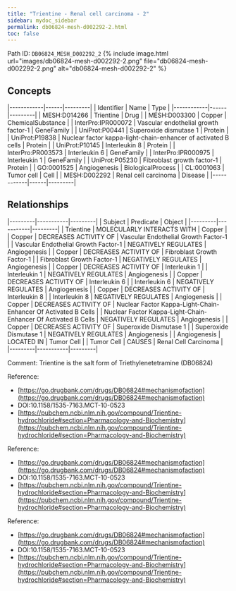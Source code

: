 ```yaml
---
title: "Trientine - Renal cell carcinoma - 2"
sidebar: mydoc_sidebar
permalink: db06824-mesh-d002292-2.html
toc: false 
---
```



Path ID: `DB06824_MESH_D002292_2`
{% include image.html url="images/db06824-mesh-d002292-2.png" file="db06824-mesh-d002292-2.png" alt="db06824-mesh-d002292-2" %}

## Concepts

|------------|------|---------|
| Identifier | Name | Type    |
|------------|------|---------|
| MESH:D014266 | Trientine | Drug |
| MESH:D003300 | Copper | ChemicalSubstance |
| InterPro:IPR000072 | Vascular endothelial growth factor-1 | GeneFamily |
| UniProt:P00441 | Superoxide dismutase 1 | Protein |
| UniProt:P19838 | Nuclear factor kappa-light-chain-enhancer of activated B cells | Protein |
| UniProt:P10145 | Interleukin 8 | Protein |
| InterPro:PR003573 | Interleukin 6 | GeneFamily |
| InterPro:IPR000975 | Interleukin 1 | GeneFamily |
| UniProt:P05230 | Fibroblast growth factor-1 | Protein |
| GO:0001525 | Angiogenesis | BiologicalProcess |
| CL:0001063 | Tumor cell | Cell |
| MESH:D002292 | Renal cell carcinoma | Disease |
|------------|------|---------|

## Relationships

|---------|-----------|---------|
| Subject | Predicate | Object  |
|---------|-----------|---------|
| Trientine | MOLECULARLY INTERACTS WITH | Copper |
| Copper | DECREASES ACTIVITY OF | Vascular Endothelial Growth Factor-1 |
| Vascular Endothelial Growth Factor-1 | NEGATIVELY REGULATES | Angiogenesis |
| Copper | DECREASES ACTIVITY OF | Fibroblast Growth Factor-1 |
| Fibroblast Growth Factor-1 | NEGATIVELY REGULATES | Angiogenesis |
| Copper | DECREASES ACTIVITY OF | Interleukin 1 |
| Interleukin 1 | NEGATIVELY REGULATES | Angiogenesis |
| Copper | DECREASES ACTIVITY OF | Interleukin 6 |
| Interleukin 6 | NEGATIVELY REGULATES | Angiogenesis |
| Copper | DECREASES ACTIVITY OF | Interleukin 8 |
| Interleukin 8 | NEGATIVELY REGULATES | Angiogenesis |
| Copper | DECREASES ACTIVITY OF | Nuclear Factor Kappa-Light-Chain-Enhancer Of Activated B Cells |
| Nuclear Factor Kappa-Light-Chain-Enhancer Of Activated B Cells | NEGATIVELY REGULATES | Angiogenesis |
| Copper | DECREASES ACTIVITY OF | Superoxide Dismutase 1 |
| Superoxide Dismutase 1 | NEGATIVELY REGULATES | Angiogenesis |
| Angiogenesis | LOCATED IN | Tumor Cell |
| Tumor Cell | CAUSES | Renal Cell Carcinoma |
|---------|-----------|---------|

Comment: Trientine is the salt form of Triethylenetetramine (DB06824)

Reference: 
  - [https://go.drugbank.com/drugs/DB06824#mechanismofaction](https://go.drugbank.com/drugs/DB06824#mechanismofaction)
  - DOI:10.1158/1535-7163.MCT-10-0523
  - [https://pubchem.ncbi.nlm.nih.gov/compound/Trientine-hydrochloride#section=Pharmacology-and-Biochemistry](https://pubchem.ncbi.nlm.nih.gov/compound/Trientine-hydrochloride#section=Pharmacology-and-Biochemistry)

Reference: 
  - [https://go.drugbank.com/drugs/DB06824#mechanismofaction](https://go.drugbank.com/drugs/DB06824#mechanismofaction)
  - DOI:10.1158/1535-7163.MCT-10-0523
  - [https://pubchem.ncbi.nlm.nih.gov/compound/Trientine-hydrochloride#section=Pharmacology-and-Biochemistry](https://pubchem.ncbi.nlm.nih.gov/compound/Trientine-hydrochloride#section=Pharmacology-and-Biochemistry)

Reference: 
  - [https://go.drugbank.com/drugs/DB06824#mechanismofaction](https://go.drugbank.com/drugs/DB06824#mechanismofaction)
  - DOI:10.1158/1535-7163.MCT-10-0523
  - [https://pubchem.ncbi.nlm.nih.gov/compound/Trientine-hydrochloride#section=Pharmacology-and-Biochemistry](https://pubchem.ncbi.nlm.nih.gov/compound/Trientine-hydrochloride#section=Pharmacology-and-Biochemistry)
